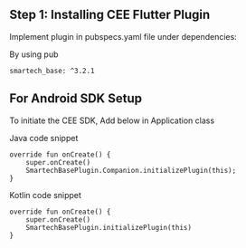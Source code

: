 ## Step 1: Installing CEE Flutter Plugin

Implement plugin in pubspecs.yaml file under dependencies:

By using pub
```
smartech_base: ^3.2.1
```

## For Android SDK Setup

To initiate the CEE SDK, Add below in Application class

Java code snippet
```
override fun onCreate() {
    super.onCreate()
    SmartechBasePlugin.Companion.initializePlugin(this);
}
```

Kotlin code snippet
```
override fun onCreate() {
    super.onCreate()
    SmartechBasePlugin.initializePlugin(this)
}
```
